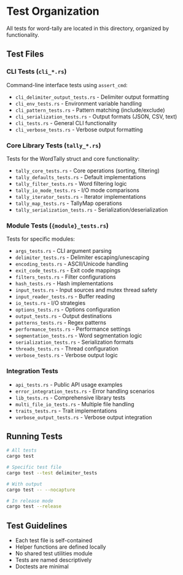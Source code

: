 # Test Organization

All tests for word-tally are located in this directory, organized by functionality.

## Test Files

### CLI Tests (`cli_*.rs`)
Command-line interface tests using `assert_cmd`:
- `cli_delimiter_output_tests.rs` - Delimiter output formatting
- `cli_env_tests.rs` - Environment variable handling
- `cli_pattern_tests.rs` - Pattern matching (include/exclude)
- `cli_serialization_tests.rs` - Output formats (JSON, CSV, text)
- `cli_tests.rs` - General CLI functionality
- `cli_verbose_tests.rs` - Verbose output formatting

### Core Library Tests (`tally_*.rs`)
Tests for the WordTally struct and core functionality:
- `tally_core_tests.rs` - Core operations (sorting, filtering)
- `tally_defaults_tests.rs` - Default implementations
- `tally_filter_tests.rs` - Word filtering logic
- `tally_io_mode_tests.rs` - I/O mode comparisons
- `tally_iterator_tests.rs` - Iterator implementations
- `tally_map_tests.rs` - TallyMap operations
- `tally_serialization_tests.rs` - Serialization/deserialization

### Module Tests (`{module}_tests.rs`)
Tests for specific modules:
- `args_tests.rs` - CLI argument parsing
- `delimiter_tests.rs` - Delimiter escaping/unescaping
- `encoding_tests.rs` - ASCII/Unicode handling
- `exit_code_tests.rs` - Exit code mappings
- `filters_tests.rs` - Filter configurations
- `hash_tests.rs` - Hash implementations
- `input_tests.rs` - Input sources and mutex thread safety
- `input_reader_tests.rs` - Buffer reading
- `io_tests.rs` - I/O strategies
- `options_tests.rs` - Options configuration
- `output_tests.rs` - Output destinations
- `patterns_tests.rs` - Regex patterns
- `performance_tests.rs` - Performance settings
- `segmentation_tests.rs` - Word segmentation logic
- `serialization_tests.rs` - Serialization formats
- `threads_tests.rs` - Thread configuration
- `verbose_tests.rs` - Verbose output logic

### Integration Tests
- `api_tests.rs` - Public API usage examples
- `error_integration_tests.rs` - Error handling scenarios
- `lib_tests.rs` - Comprehensive library tests
- `multi_file_io_tests.rs` - Multiple file handling
- `traits_tests.rs` - Trait implementations
- `verbose_output_tests.rs` - Verbose output integration

## Running Tests

```bash
# All tests
cargo test

# Specific test file
cargo test --test delimiter_tests

# With output
cargo test -- --nocapture

# In release mode
cargo test --release
```

## Test Guidelines

- Each test file is self-contained
- Helper functions are defined locally
- No shared test utilities module
- Tests are named descriptively
- Doctests are minimal